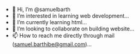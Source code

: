 - 👋 Hi, I’m @samuelbarth
- 👀 I’m interested in learning web development...
- 🌱 I’m currently learning html...
- 💞️ I’m looking to collaborate on building website...
- 📫 How to reach me directly through mail (samuel.barthibe@gmail.com)...

<!---
samuelbarth/samuelbarth is a ✨ special ✨ repository because its `README.md` (this file) appears on your GitHub profile.
You can click the Preview link to take a look at your changes.
--->

